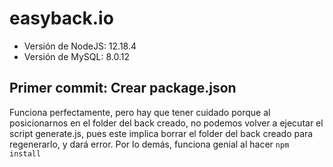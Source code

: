 # easyback.io

* Versión de NodeJS: 12.18.4
* Versión de MySQL: 8.0.12

## Primer commit: Crear package.json
Funciona perfectamente, pero hay que tener cuidado porque al posicionarnos en el folder del back creado, no podemos volver a ejecutar el script generate.js, pues este implica borrar el folder del back creado para regenerarlo, y dará error. Por lo demás, funciona genial al hacer ```npm install```

